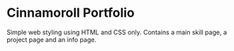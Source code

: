 # Cinnamoroll Portfolio
Simple web styling using HTML and CSS only. Contains a main skill page, a project page and an info page.

